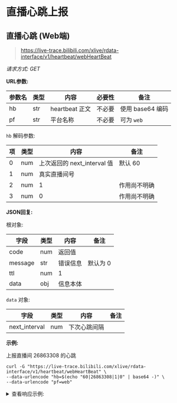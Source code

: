 # 直播心跳上报

## 直播心跳 (Web端)

> https://live-trace.bilibili.com/xlive/rdata-interface/v1/heartbeat/webHeartBeat

*请求方式: GET*

**URL参数:**

| 参数名 | 类型 | 内容      | 必要性      | 备注              |
| ------ | ---- | --------- | ----------- | ----------------- |
| hb | str | heartbeat 正文 | 不必要 | 使用 base64 编码 |
| pf | str | 平台名称 | 不必要 | 可为 `web` |

`hb` 解码参数:

| 项 | 类型 | 内容 | 备注 |
| -- | ---- | ---- | ---- |
| 0 | num | 上次返回的 next_interval 值 | 默认 60 |
| 1 | num | 真实直播间号 |      |
| 2 | num | 1    | 作用尚不明确 |
| 3 | num | 0    | 作用尚不明确 |

**JSON回复:**

根对象:

| 字段 | 类型 | 内容 | 备注 |
| ---- | ---- | ---- | ---- |
| code | num | 返回值 |      |
| message | str | 错误信息 | 默认为 0 |
| ttl | num | 1    |      |
| data | obj | 信息本体 |      |

`data` 对象:

| 字段 | 类型 | 内容 | 备注 |
| ---- | ---- | ---- | ---- |
| next_interval | num | 下次心跳间隔 |      |

**示例:**

上报直播间 26863308 的心跳

```shell
curl -G "https://live-trace.bilibili.com/xlive/rdata-interface/v1/heartbeat/webHeartBeat" \
--data-urlencode "hb=$(echo "60|26863308|1|0" | base64 -)" \
--data-urlencode "pf=web"
```

<details>
<summary>查看响应示例:</summary>

```json
{
  "code": 0,
  "message": "0",
  "ttl": 1,
  "data": {
    "next_interval": 60
  }
}
```
